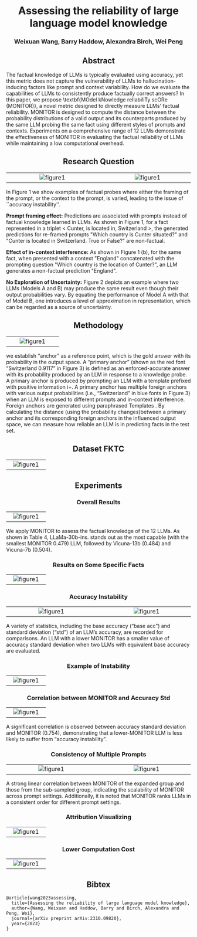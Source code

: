 <h1 align=center>Assessing the reliability of large language model knowledge</h1>

<h3 align=center>Weixuan Wang, Barry Haddow, Alexandra Birch, Wei Peng</h3>

<h2 align=center>Abstract</h2>

The factual knowledge of LLMs is typically evaluated using accuracy, yet this metric does not capture the vulnerability of LLMs to hallucination-inducing factors like prompt and context variability. How do we evaluate the capabilities of LLMs to consistently produce factually correct answers? In this paper, we propose \textbf{MOdel kNowledge relIabiliTy scORe (MONITOR)}, a novel metric designed to directly measure LLMs' factual reliability. MONITOR is designed to compute the distance between the probability distributions of a valid output and its counterparts produced by the same LLM probing the same fact using different styles of prompts and contexts. Experiments on a comprehensive range of 12 LLMs demonstrate the effectiveness of MONITOR in evaluating the factual reliability of LLMs while maintaining a low computational overhead.

<h2 align=center>Research Question</h2>

<table>
<tr>
  <td width="50%" style="text-align: center;" valign="middle"><img src="./fig1.png" alt="figure1"></td>
  <td width="3%"> </td>
  <td width="50%" style="text-align: center;" valign="middle"><img src="./fig2.png" alt="figure1"></td>
</tr>
</table>


In Figure 1 we show examples of factual probes where either the framing of the prompt, or the context to the prompt, is varied, leading to the issue of ``accuracy instability''. 

**Prompt framing effect:** Predictions are associated with prompts instead of factual knowledge learned in LLMs. As shown in Figure 1, for a fact represented in a triplet < Cunter, is located in, Switzerland >, the generated predictions for re-framed prompts "Which country is Cunter situated?" and "Cunter is located in Switzerland. True or False?" are non-factual.

**Effect of in-context interference:** As shown in Figure 1 (b), for the same fact, when presented with a context "England" concatenated with the prompting question "Which country is the location of Cunter?", an  LLM generates a non-factual prediction "England".

**No Exploration of Uncertainty:** Figure 2 depicts an example where two LLMs (Models A and B) may produce the same result even though their output probabilities vary. By equating the performance of Model A with that of Model B, one introduces a level of approximation in representation, which can be regarded as a source of uncertainty.  

<h2 align=center>Methodology</h2>

<table>
<tr>
  <td width="60%" style="text-align: center;" valign="middle"><img src="./fig3.png" alt="figure1"></td>
</tr>
</table>

we establish “anchor” as a reference point, which is the gold answer with its probability in the output space. A “primary anchor” (shown as the red font “Switzerland 0.9117” in Figure 3) is defined as an enforced-accurate answer with its probability produced by an LLM in response to a knowledge probe. A primary anchor is produced by prompting an LLM with a template prefixed with positive information i+. A primary anchor has multiple foreign anchors with various output probabilities (i.e., “Switzerland” in blue fonts in Figure 3) when an LLM is exposed to different prompts and in-context interference. Foreign anchors are generated using paraphrased Templates . By calculating the distance (using the probability changes)between a primary anchor and its corresponding foreign anchors in the influenced output space, we can measure how reliable an LLM is in predicting facts in the test set.

<h2 align=center>Dataset FKTC</h2>

<table>
<tr>
  <td width="80%" style="text-align: center;" valign="middle"><img src="./dataset.png" alt="figure1"></td>
</tr>
</table>

<h2 align=center>Experiments</h2>

<h3 align=center>Overall Results</h3>

<table>
<tr>
  <td width="80%" style="text-align: center;" valign="middle"><img src="./exp1.png" alt="figure1"></td>
</tr>
</table>

We apply MONITOR to assess the factual knowledge of the 12 LLMs. As shown in Table 4, LLaMa-30b-ins. stands out as the most capable (with the smallest MONITOR 0.479) LLM, followed by Vicuna-13b (0.484) and Vicuna-7b (0.504).

<h3 align=center>Results on Some Specific Facts</h3>

<table>
<tr>
  <td width="80%" style="text-align: center;" valign="middle"><img src="./exp3.png" alt="figure1"></td>
</tr>
</table>

<h3 align=center>Accuracy Instability</h3>

<table>
<tr>
  <td width="50%" style="text-align: center;" valign="middle"><img src="./exp3.png" alt="figure1"></td>
  <td width="1%"> </td>
  <td width="50%" style="text-align: center;" valign="middle"><img src="./exp4.png" alt="figure1"></td>
</tr>
</table>

A variety of statistics, including the base accuracy (“base acc”) and standard deviation (“std”) of an LLM’s accuracy, are recorded for comparisons. An LLM with a lower MONITOR has a smaller value of accuracy standard deviation when two LLMs with equivalent base accuracy are evaluated.

<h3 align=center>Example of Instability</h3>

<table>
<tr>
  <td width="80%" style="text-align: center;" valign="middle"><img src="./exp5.png" alt="figure1"></td>
</tr>
</table>

<h3 align=center>Correlation between MONITOR and Accuracy Std</h3>

<table>
<tr>
  <td width="80%" style="text-align: center;" valign="middle"><img src="./exp6.png" alt="figure1"></td>
</tr>
</table>

A significant correlation is observed between accuracy standard deviation and MONITOR (0.754), demonstrating that a lower-MONITOR LLM is less likely to suffer from “accuracy instability”.

<h3 align=center>Consistency of Multiple Prompts</h3>

<table>
<tr>
  <td width="50%" style="text-align: center;" valign="middle"><img src="./exp9.png" alt="figure1"></td>
  <td width="1%"> </td>
  <td width="50%" style="text-align: center;" valign="middle"><img src="./exp10.png" alt="figure1"></td>
</tr>
</table>

A strong linear correlation between MONITOR of the expanded group and those from the sub-sampled group, indicating the scalability of MONITOR across prompt settings. Additionally, it is noted that MONITOR ranks LLMs in a consistent order for different prompt settings.


<h3 align=center>Attribution Visualizing</h3>

<table>
<tr>
  <td width="80%" style="text-align: center;" valign="middle"><img src="./exp7.png" alt="figure1"></td>
</tr>
</table>


<h3 align=center>Lower Computation Cost</h3>

<table>
<tr>
  <td width="80%" style="text-align: center;" valign="middle"><img src="./exp8.png" alt="figure1"></td>
</tr>
</table>

<h2 align=center>Bibtex</h2>

```
@article{wang2023assessing,
  title={Assessing the reliability of large language model knowledge},
  author={Wang, Weixuan and Haddow, Barry and Birch, Alexandra and Peng, Wei},
  journal={arXiv preprint arXiv:2310.09820},
  year={2023}
}
```
